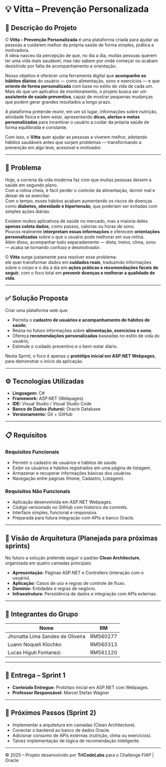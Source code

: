 # 💡 Vitta – Prevenção Personalizada

## 🧩 Descrição do Projeto
O **Vitta – Prevenção Personalizada** é uma plataforma criada para ajudar as pessoas a cuidarem melhor da própria saúde de forma simples, prática e motivadora.  
A ideia nasceu da percepção de que, no dia a dia, muitas pessoas querem ter uma vida mais saudável, mas não sabem por onde começar ou acabam desistindo por falta de acompanhamento e orientação.

Nosso objetivo é oferecer uma ferramenta digital que **acompanhe os hábitos diários** do usuário — como alimentação, sono e exercícios — e que **oriente de forma personalizada** com base no estilo de vida de cada um.  
Mais do que um aplicativo de monitoramento, o projeto busca ser um **assistente de saúde preventiva**, capaz de mostrar pequenas mudanças que podem gerar grandes resultados a longo prazo.

A plataforma pretende reunir, em um só lugar, informações sobre nutrição, atividade física e bem-estar, apresentando **dicas, alertas e metas personalizadas** para incentivar o usuário a cuidar da própria saúde de forma equilibrada e constante.

Com isso, o **Vitta** quer ajudar as pessoas a viverem melhor, adotando hábitos saudáveis antes que surjam problemas — transformando a prevenção em algo leve, acessível e motivador.

---

## 🎯 Problema
Hoje, a correria da vida moderna faz com que muitas pessoas deixem a saúde em segundo plano.  
Com a rotina cheia, é fácil perder o controle da alimentação, dormir mal e deixar de se exercitar.  
Com o tempo, esses hábitos acabam aumentando os riscos de doenças como **diabetes, obesidade e hipertensão**, que poderiam ser evitadas com simples ações diárias.

Existem muitos aplicativos de saúde no mercado, mas a maioria deles **apenas coleta dados**, como passos, calorias ou horas de sono.  
Poucos realmente **interpretam essas informações** e oferecem **orientações personalizadas** sobre o que o usuário pode melhorar em sua rotina.  
Além disso, acompanhar tudo separadamente — dieta, treino, clima, sono — acaba se tornando confuso e desmotivador.

O **Vitta** surge justamente para resolver esse problema:  
ele quer transformar dados em **cuidados reais**, traduzindo informações sobre o corpo e o dia a dia em **ações práticas e recomendações fáceis de seguir**, com o foco total em **prevenir doenças e melhorar a qualidade de vida**.

---

## ✅ Solução Proposta
Criar uma plataforma web que:
- Permita o **cadastro de usuários e acompanhamento de hábitos de saúde**;
- Reúna no futuro informações sobre **alimentação, exercícios e sono**;
- Ofereça **recomendações personalizadas** baseadas no estilo de vida do usuário;
- Estimule o cuidado preventivo e o bem-estar diário.

Nesta Sprint, o foco é apenas o **protótipo inicial em ASP.NET Webpages**, para demonstrar o início da aplicação.

---

## ⚙️ Tecnologias Utilizadas
- **Linguagem:** C#  
- **Framework:** ASP.NET (Webpages)  
- **IDE:** Visual Studio / Visual Studio Code  
- **Banco de Dados (futuro):** Oracle Database  
- **Versionamento:** Git + GitHub  

---

## 📋 Requisitos

### Requisitos Funcionais
- Permitir o cadastro de usuários e hábitos de saúde.  
- Exibir os usuários e hábitos registrados em uma página de listagem.  
- Armazenar e recuperar informações básicas dos usuários.  
- Navegação entre páginas (Home, Cadastro, Listagem).  

### Requisitos Não Funcionais
- Aplicação desenvolvida em ASP.NET Webpages.  
- Código versionado no GitHub com histórico de commits.  
- Interface simples, funcional e responsiva.  
- Preparada para futura integração com APIs e banco Oracle.

---

## 🧠 Visão de Arquitetura (Planejada para próximas sprints)
No futuro a solução pretende seguir o padrão **Clean Architecture**, organizada em quatro camadas principais:

- **Apresentação:** Páginas ASP.NET e Controllers (interação com o usuário).  
- **Aplicação:** Casos de uso e regras de controle de fluxo.  
- **Domínio:** Entidades e regras de negócio.  
- **Infraestrutura:** Persistência de dados e integração com APIs externas.  

---

## 👥 Integrantes do Grupo
| Nome | RM |
|------|-------------------|
| Jhonatta Lima Sandes de Oliveira | RM560277 |
| Luann Noqueli Klochko | RM560313 | 
| Lucas Higuti Fontanezi | RM561120 |

---

## 📅 Entrega – Sprint 1
- **Conteúdo Entregue:** Protótipo inicial em ASP.NET com Webpages.  
- **Professor Responsável:** Marcel Stefan Wagner

---

## 🚀 Próximos Passos (Sprint 2)
- Implementar a arquitetura em camadas (Clean Architecture).  
- Conectar o backend ao banco de dados Oracle.  
- Adicionar consumo de APIs externas (nutrição, clima ou exercícios).  
- Talvez implementação de lógica de recomendação inteligente.

---

© 2025 – Projeto desenvolvido por **TriCodeLabs** para o Challenge FIAP | Oracle
